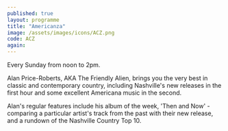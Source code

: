 ```yaml
---
published: true
layout: programme
title: "Americanza"
image: /assets/images/icons/ACZ.png
code: ACZ
again:
---
```


Every Sunday from noon to 2pm.

Alan Price-Roberts, AKA The Friendly Alien, brings you the very best in classic and contemporary country, including Nashville's new releases in the first hour and some excellent Americana music in the second.

Alan's regular features include his album of the week, 'Then and Now' - comparing a particular artist's track from the past with their new release, and a rundown of the Nashville Country Top 10.
